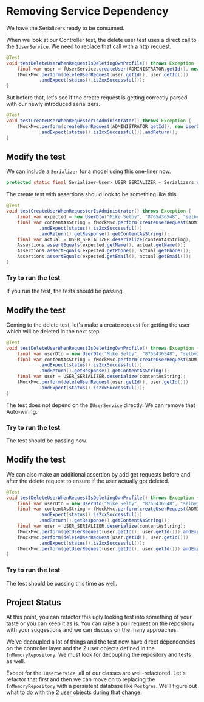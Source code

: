 # Removing Service Dependency

We have the Serializers ready to be consumed.

When we look at our Controller test, the delete user test uses a direct call to the `IUserService`. We need to replace that call with a http request.

```java
@Test
void testDeleteUserWhenRequestIsDeletingOwnProfile() throws Exception {
    final var user = fUserService.createUser(ADMINISTRATOR.getId(), new UserDto("Mike Selby", "8765436548", "selby@mark.com"));
    fMockMvc.perform(deleteUserRequest(user.getId(), user.getId()))
            .andExpect(status().is2xxSuccessful());
}
```

But before that, let's see if the create request is getting correctly parsed with our newly introduced serializers.

```java
@Test
void testCreateUserWhenRequesterIsAdministrator() throws Exception {
    fMockMvc.perform(createUserRequest(ADMINISTRATOR.getId(), new UserDto("Mike Selby", "8765436548", "selby@mark.com")))
            .andExpect(status().is2xxSuccessful()).andReturn();
}
```

## Modify the test

 We can include a `Serializer` for a model using this one-liner now.

```java
protected static final Serializer<User> USER_SERIALIZER = Serializers.newJsonSerializer(User.class);
```

The create test with assertions should look to be something like this.

```java
@Test
void testCreateUserWhenRequesterIsAdministrator() throws Exception {
    final var expected = new UserDto("Mike Selby", "8765436548", "selby@mark.com");
    final var contentAsString = fMockMvc.perform(createUserRequest(ADMINISTRATOR.getId(), expected))
            .andExpect(status().is2xxSuccessful())
            .andReturn().getResponse().getContentAsString();
    final var actual = USER_SERIALIZER.deserialize(contentAsString);
    Assertions.assertEquals(expected.getName(), actual.getName());
    Assertions.assertEquals(expected.getPhone(), actual.getPhone());
    Assertions.assertEquals(expected.getEmail(), actual.getEmail());
}
```

### Try to run the test

If you run the test, the tests should be passing.

## Modify the test

Coming to the delete test, let's make a create request for getting the user which will be deleted in the next step.

```java
@Test
void testDeleteUserWhenRequestIsDeletingOwnProfile() throws Exception {
    final var userDto = new UserDto("Mike Selby", "8765436548", "selby@mark.com");
    final var contentAsString = fMockMvc.perform(createUserRequest(ADMINISTRATOR.getId(), userDto))
            .andExpect(status().is2xxSuccessful())
            .andReturn().getResponse().getContentAsString();
    final var user = USER_SERIALIZER.deserialize(contentAsString);
    fMockMvc.perform(deleteUserRequest(user.getId(), user.getId()))
            .andExpect(status().is2xxSuccessful());
}
```

The test does not depend on the `IUserService` directly. We can remove that Auto-wiring. 

### Try to run the test

The test should be passing now.

## Modify the test

We can also make an additional assertion by add get requests before and after the delete request to ensure if the user actually got deleted.

```java
@Test
void testDeleteUserWhenRequestIsDeletingOwnProfile() throws Exception {
    final var userDto = new UserDto("Mike Selby", "8765436548", "selby@mark.com");
    final var contentAsString = fMockMvc.perform(createUserRequest(ADMINISTRATOR.getId(), userDto))
            .andExpect(status().is2xxSuccessful())
            .andReturn().getResponse().getContentAsString();
    final var user = USER_SERIALIZER.deserialize(contentAsString);
    fMockMvc.perform(getUserRequest(user.getId(), user.getId())).andExpect(status().is2xxSuccessful());
    fMockMvc.perform(deleteUserRequest(user.getId(), user.getId()))
            .andExpect(status().is2xxSuccessful());
    fMockMvc.perform(getUserRequest(user.getId(), user.getId())).andExpect(status().isUnauthorized());
}
```

### Try to run the test

The test should be passing this time as well.

## Project Status

At this point, you can refactor this ugly looking test into something of your taste or you can keep it as is. You can raise a pull request on the repository with your suggestions and we can discuss on the many approaches.

We've decoupled a lot of things and the test now have direct dependencies on the controller layer and the 2 user objects defined in the `InMemoryRepository`. We must look for decoupling the repository and tests as well.

Except for the `IUserService`, all of our classes are well-refactored. Let's refactor that first and then we can move on to replacing the `InMemoryRepository` with a persistent database like `Postgres`. We'll figure out what to do with the 2 user objects during that change.

 



 

 



 

